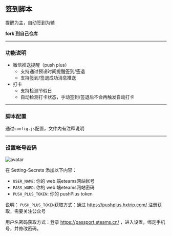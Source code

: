 ## 签到脚本
提醒为主，自动签到为辅

**fork 到自己仓库**

 ---

### 功能说明
 - 微信推送提醒（push plus）
   - 支持通过预设时间提醒签到/签退
   - 支持签到/签退成功消息推送
 - 打卡
   - 支持检测节假日
   - 自动检测打卡状态，手动签到/签退后不会再触发自动打卡

 ---

### 脚本配置
通过`config.js`配置，文件内有注释说明

 ---

### 设置帐号密码
![avatar](https://camo.githubusercontent.com/b9dbd1a272825b21076de631df1ab8bf581c9fbbdc4c384d4d07ee2aeb728fd9/687474703a2f2f74752e79616f68756f2e6d652f696d67732f323032302f30362f373438626639633063613631343363642e706e67)

在 Setting-Secrets 添加以下内容：
- `USER_NAME`: 你的 web 端eteams网站帐号
- `PASS_WORD`: 你的 web 端eteams网站密码
- `PUSH_PLUS_TOKEN`: 你的 pushPlus token

说明：
`PUSH_PLUS_TOKEN`获取方式：通过 https://pushplus.hxtrip.com/ 注册获取，需要关注公众号

用户名密码获取方式：登录 https://passport.eteams.cn/ ，进入设置，绑定手机号，并修改密码。  
  
   
